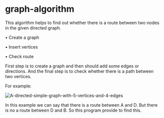 # graph-algorithm
This algorithm helps to find out whether there is a route between two nodes in the given directed graph. 

•	Create a graph

•	Insert vertices

•	Check route

First step is to create a graph and then should add some edges or directions. And the final step is to check whether there is a path between two vertices.


For example:



![A-directed-simple-graph-with-5-vertices-and-4-edges](https://user-images.githubusercontent.com/93821747/171271894-0af81da1-cee1-4f5c-bf85-11251838e305.png)

In this example we can say that there is a route between A and D. But there is no a route between D and B. So this program provide to find this.
